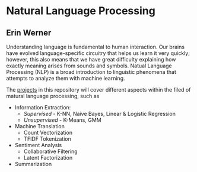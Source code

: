 # Natural Language Processing

## Erin Werner


Understanding language is fundamental to human interaction. Our brains have evolved language-specific circuitry that helps us learn it very quickly; however, this also means that we have great difficulty explaining how exactly meaning arises from sounds and symbols. Natual Language Processing (NLP) is a broad introduction to linguistic phenomena that attempts to analyze them with machine learning. 

The [projects](https://github.com/etwernerMIDS/Natural_Language_Processing/tree/main/Projects) in this repository will cover different aspects within the filed of matural language processing, such as 

* Information Extraction:
  * *Supervised* - K-NN, Naive Bayes, Linear & Logistic Regression
  * *Unsupervised* - K-Means, GMM
* Machine Translation
  * Count Vectorization
  * TFIDF Tokenization
* Sentiment Analysis
  * Collaborative Filtering
  * Latent Factorization
* Summarization
